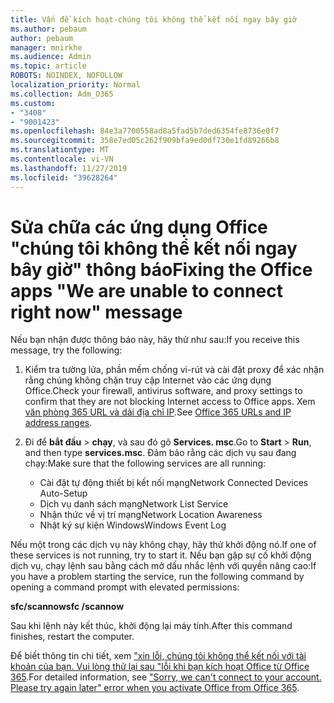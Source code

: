 ```yaml
---
title: Vấn đề kích hoạt-chúng tôi không thể kết nối ngay bây giờ
ms.author: pebaum
author: pebaum
manager: mnirkhe
ms.audience: Admin
ms.topic: article
ROBOTS: NOINDEX, NOFOLLOW
localization_priority: Normal
ms.collection: Adm_O365
ms.custom:
- "3408"
- "9001423"
ms.openlocfilehash: 84e3a7700558ad8a5fad5b7ded6354fe8736e0f7
ms.sourcegitcommit: 358e7ed05c262f909bfa9ed0df730e1fd89266b8
ms.translationtype: MT
ms.contentlocale: vi-VN
ms.lasthandoff: 11/27/2019
ms.locfileid: "39628264"
---
```

# <a name="fixing-the-office-apps-we-are-unable-to-connect-right-now-message"></a><span data-ttu-id="373c7-102">Sửa chữa các ứng dụng Office "chúng tôi không thể kết nối ngay bây giờ" thông báo</span><span class="sxs-lookup"><span data-stu-id="373c7-102">Fixing the Office apps "We are unable to connect right now" message</span></span>

<span data-ttu-id="373c7-103">Nếu bạn nhận được thông báo này, hãy thử như sau:</span><span class="sxs-lookup"><span data-stu-id="373c7-103">If you receive this message, try the following:</span></span>

1. <span data-ttu-id="373c7-104">Kiểm tra tường lửa, phần mềm chống vi-rút và cài đặt proxy để xác nhận rằng chúng không chặn truy cập Internet vào các ứng dụng Office.</span><span class="sxs-lookup"><span data-stu-id="373c7-104">Check your firewall, antivirus software, and proxy settings to confirm that they are not blocking Internet access to Office apps.</span></span> <span data-ttu-id="373c7-105">Xem [văn phòng 365 URL và dải địa chỉ IP](https://docs.microsoft.com/office365/enterprise/urls-and-ip-address-ranges).</span><span class="sxs-lookup"><span data-stu-id="373c7-105">See [Office 365 URLs and IP address ranges](https://docs.microsoft.com/office365/enterprise/urls-and-ip-address-ranges).</span></span>

2. <span data-ttu-id="373c7-106">Đi để **bắt đầu** > **chạy**, và sau đó gõ **Services. msc**.</span><span class="sxs-lookup"><span data-stu-id="373c7-106">Go to **Start** > **Run**, and then type **services.msc**.</span></span> <span data-ttu-id="373c7-107">Đảm bảo rằng các dịch vụ sau đang chạy:</span><span class="sxs-lookup"><span data-stu-id="373c7-107">Make sure that the following services are all running:</span></span>
    - <span data-ttu-id="373c7-108">Cài đặt tự động thiết bị kết nối mạng</span><span class="sxs-lookup"><span data-stu-id="373c7-108">Network Connected Devices Auto-Setup</span></span>
    - <span data-ttu-id="373c7-109">Dịch vụ danh sách mạng</span><span class="sxs-lookup"><span data-stu-id="373c7-109">Network List Service</span></span>
    - <span data-ttu-id="373c7-110">Nhận thức về vị trí mạng</span><span class="sxs-lookup"><span data-stu-id="373c7-110">Network Location Awareness</span></span>
    - <span data-ttu-id="373c7-111">Nhật ký sự kiện Windows</span><span class="sxs-lookup"><span data-stu-id="373c7-111">Windows Event Log</span></span>

<span data-ttu-id="373c7-112">Nếu một trong các dịch vụ này không chạy, hãy thử khởi động nó.</span><span class="sxs-lookup"><span data-stu-id="373c7-112">If one of these services is not running, try to start it.</span></span> <span data-ttu-id="373c7-113">Nếu bạn gặp sự cố khởi động dịch vụ, chạy lệnh sau bằng cách mở dấu nhắc lệnh với quyền nâng cao:</span><span class="sxs-lookup"><span data-stu-id="373c7-113">If you have a problem starting the service, run the following command by opening a command prompt with elevated permissions:</span></span>

<span data-ttu-id="373c7-114">**sfc/scannow**</span><span class="sxs-lookup"><span data-stu-id="373c7-114">**sfc /scannow**</span></span>

<span data-ttu-id="373c7-115">Sau khi lệnh này kết thúc, khởi động lại máy tính.</span><span class="sxs-lookup"><span data-stu-id="373c7-115">After this command finishes, restart the computer.</span></span>

<span data-ttu-id="373c7-116">Để biết thông tin chi tiết, xem ["xin lỗi, chúng tôi không thể kết nối với tài khoản của bạn. Vui lòng thử lại sau "lỗi khi bạn kích hoạt Office từ Office 365](https://docs.microsoft.com/office/troubleshoot/activation-installation/issue-when-activate-office-from-office-365).</span><span class="sxs-lookup"><span data-stu-id="373c7-116">For detailed information, see ["Sorry, we can't connect to your account. Please try again later" error when you activate Office from Office 365](https://docs.microsoft.com/office/troubleshoot/activation-installation/issue-when-activate-office-from-office-365).</span></span>